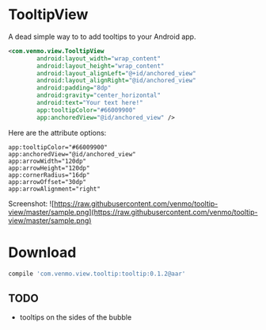 # TooltipView

A dead simple way to to add tooltips to your Android app.

```xml
<com.venmo.view.TooltipView
        android:layout_width="wrap_content"
        android:layout_height="wrap_content"
        android:layout_alignLeft="@+id/anchored_view"
        android:layout_alignRight="@id/anchored_view"
        android:padding="8dp"
        android:gravity="center_horizontal"
        android:text="Your text here!"
        app:tooltipColor="#66009900"
        app:anchoredView="@id/anchored_view" />
```

Here are the attribute options:
```
app:tooltipColor="#66009900"
app:anchoredView="@id/anchored_view"
app:arrowWidth="120dp"
app:arrowHeight="120dp"
app:cornerRadius="16dp"
app:arrowOffset="30dp"
app:arrowAlignment="right"
```

Screenshot:
![https://raw.githubusercontent.com/venmo/tooltip-view/master/sample.png](https://raw.githubusercontent.com/venmo/tooltip-view/master/sample.png)

# Download
```groovy
compile 'com.venmo.view.tooltip:tooltip:0.1.2@aar'
```

## TODO
 - tooltips on the sides of the bubble
